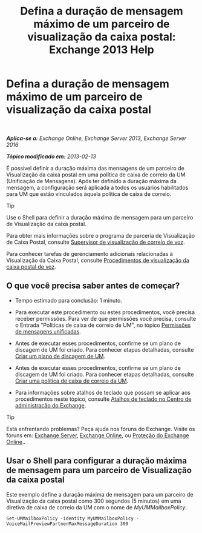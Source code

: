 ﻿---
title: 'Defina a duração de mensagem máximo de um parceiro de visualização da caixa postal: Exchange 2013 Help'
TOCTitle: Defina a duração de mensagem máximo de um parceiro de visualização da caixa postal
ms:assetid: 18f928ff-f4cc-4eed-a466-de13388780b3
ms:mtpsurl: https://technet.microsoft.com/pt-br/library/Ff630912(v=EXCHG.150)
ms:contentKeyID: 51407842
ms.date: 05/22/2018
mtps_version: v=EXCHG.150
ms.translationtype: MT
---

# Defina a duração de mensagem máximo de um parceiro de visualização da caixa postal

 

_**Aplica-se a:** Exchange Online, Exchange Server 2013, Exchange Server 2016_

_**Tópico modificado em:** 2013-02-13_

É possível definir a duração máxima das mensagens de um parceiro de Visualização da caixa postal em uma política de caixa de correio da UM (Unificação de Mensagens). Após ter definido a duração máxima da mensagem, a configuração será aplicada a todos os usuários habilitados para UM que estão vinculados àquela política de caixa de correio.


> [!TIP]
> Use o Shell para definir a duração máxima de mensagem para um parceiro de Visualização da caixa postal.



Para obter mais informações sobre o programa de parceria de Visualização de Caixa Postal, consulte [Supervisor de visualização de correio de voz](voice-mail-preview-advisor-exchange-2013-help.md).

Para conhecer tarefas de gerenciamento adicionais relacionadas à Visualização da Caixa Postal, consulte [Procedimentos de visualização da caixa postal de voz](voice-mail-preview-procedures-exchange-2013-help.md).

## O que você precisa saber antes de começar?

  - Tempo estimado para conclusão: 1 minuto.

  - Para executar este procedimento ou estes procedimentos, você precisa receber permissões. Para ver de que permissões você precisa, consulte o Entrada "Políticas de caixa de correio de UM", no tópico [Permissões de mensagens unificadas](unified-messaging-permissions-exchange-2013-help.md).

  - Antes de executar esses procedimentos, confirme se um plano de discagem de UM foi criado. Para conhecer etapas detalhadas, consulte [Criar um plano de discagem de UM](create-a-um-dial-plan-exchange-2013-help.md).

  - Antes de executar esses procedimentos, confirme se um plano de discagem de UM foi criado. Para conhecer etapas detalhadas, consulte [Criar uma política de caixa de correio da UM](create-a-um-mailbox-policy-exchange-2013-help.md).

  - Para informações sobre atalhos de teclado que possam se aplicar aos procedimentos neste tópico, consulte [Atalhos de teclado no Centro de administração do Exchange](keyboard-shortcuts-in-the-exchange-admin-center-exchange-online-protection-help.md).


> [!TIP]
> Está enfrentando problemas? Peça ajuda nos fóruns do Exchange. Visite os fóruns em: <A href="https://go.microsoft.com/fwlink/p/?linkid=60612">Exchange Server</A>, <A href="https://go.microsoft.com/fwlink/p/?linkid=267542">Exchange Online</A>, ou <A href="https://go.microsoft.com/fwlink/p/?linkid=285351">Proteção do Exchange Online</A>..



## Usar o Shell para configurar a duração máxima de mensagem para um parceiro de Visualização da caixa postal

Este exemplo define a duração máxima de mensagem para um parceiro de Visualização da caixa postal como 300 segundos (5 minutos) em uma diretiva de caixa de correio da UM com o nome de *MyUMMailboxPolicy*.

    Set-UMMailboxPolicy -identity MyUMMailboxPolicy -VoiceMailPreviewPartnerMaxMessageDuration 300

